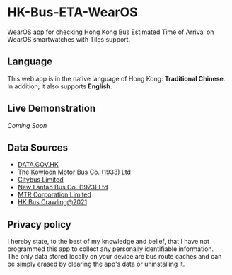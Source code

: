 # HK-Bus-ETA-WearOS
WearOS app for checking Hong Kong Bus Estimated Time of Arrival on WearOS smartwatches with Tiles support.

## Language
This web app is in the native language of Hong Kong: **Traditional Chinese**.<br>
In addition, it also supports **English**.

## Live Demonstration
*Coming Soon*

## Data Sources
- [DATA.GOV.HK](https://data.gov.hk)
- [The Kowloon Motor Bus Co. (1933) Ltd](https://www.kmb.hk)
- [Citybus Limited](https://www.citybus.com.hk)
- [New Lantao Bus Co. (1973) Ltd](https://www.nlb.com.hk/)
- [MTR Corporation Limited](https://www.mtr.com.hk/)
- [HK Bus Crawling@2021](https://github.com/hkbus/hk-bus-crawling)


## Privacy policy
I hereby state, to the best of my knowledge and belief, that I have not programmed this app to collect any personally identifiable information.<br>
The only data stored locally on your device are bus route caches and can be simply erased by clearing the app's data or uninstalling it.
